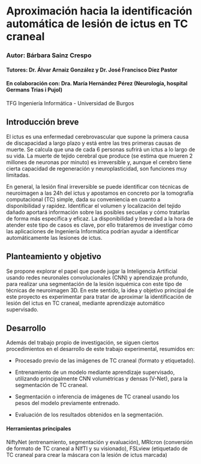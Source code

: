 # Aproximación hacia la identificación automática de lesión de ictus en TC craneal
### Autor: Bárbara Sainz Crespo
#### Tutores: Dr. Álvar Arnaiz González y Dr. José Francisco Díez Pastor
#### En colaboración con: Dra. María Hernández Pérez (Neurología, hospital Germans Trias i Pujol)
TFG Ingeniería Informática - Universidad de Burgos


## Introducción breve

El ictus es una enfermedad cerebrovascular que supone la primera causa de discapacidad a largo plazo y está entre las tres primeras causas de muerte. Se calcula que una de cada 6 personas sufrirá un ictus a lo largo de su vida.
La muerte de tejido cerebral que produce (se estima que mueren 2 millones de neuronas por minuto) es irreversible y, aunque el cerebro tiene cierta capacidad de regeneración y neuroplasticidad, son funciones muy limitadas.

En general, la lesión final irreversible se puede identificar con técnicas de neuroimagen a las 24h del ictus y apostamos en concreto por la tomografía computacional (TC) simple, dada su conveniencia en cuanto a disponibilidad y rapidez. Identificar el volumen y localización del tejido dañado aportará información sobre las posibles secuelas y cómo tratarlas de forma más específica y eficaz.
La disponibilidad y brevedad a la hora de atender este tipo de casos es clave, por ello trataremos de investigar cómo las aplicaciones de Ingeniería Informática podrían ayudar a identificar automáticamente las lesiones de ictus.

## Planteamiento y objetivo

Se propone explorar el papel que puede jugar la Inteligencia Artificial usando redes neuronales convolucionales (CNN) y aprendizaje profundo, para realizar una segmentación de la lesión isquémica con este tipo de técnicas de neuroimagen 3D.
En este sentido, la idea y objetivo principal de este proyecto es experimentar para tratar de aproximar la identificación
de lesión del ictus en TC craneal, mediante aprendizaje automático supervisado.

## Desarrollo

Además del trabajo propio de investigación, se siguen ciertos procedimientos en el desarrollo de este trabajo experimental, resumidos en:

 - Procesado previo de las imágenes de TC craneal (formato y etiquetado).
 
 - Entrenamiento de un modelo mediante aprendizaje supervisado, utilizando principalmente CNN volumétricas y densas (V-Net), para la segmentación de TC craneal.
 
 - Segmentación o inferencia de imágenes de TC craneal usando los pesos del modelo previamente entrenado.
 
 - Evaluación de los resultados obtenidos en la segmentación.
 
 #### Herramientas principales
 
 NiftyNet (entrenamiento, segmentación y evaluación), MRIcron (conversión de formato de TC craneal a NIfTI y su visionado), FSLview (etiquetado de TC craneal para crear la máscara con la lesión de ictus marcada)

